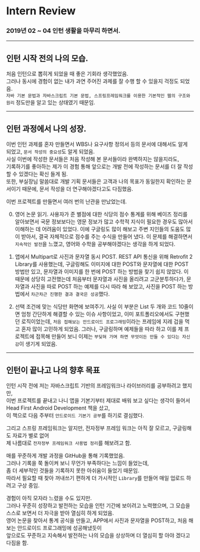 # **Intern Review**
### 2019년 02 ~ 04 인턴 생활을 마무리 하면서.

- - -
## **인턴 시작 전의 나의 모습.**

처음 인턴으로 뽑히게 되었을 때 좋은 기회라 생각했었음.  
그러나 동시에 경험이 없는 내가 과연 주어진 과제를 잘 수행 할 수 있을지 걱정도 되었음.  
`자바 기본 문법과 자바스크립트 기본 문법, 스프링프레임워크를 이용한 기본적인 웹의 구조와 원리` 정도만을 알고 있는 상태였기 때문임.  

- - -
## **인턴 과정에서 나의 성장.**

이번 인턴 과제를 혼자 만들면서 WBS나 요구사항 정의서 등의 문서에 대해서도 알게 되었고, `문서 작성의 중요성`도 알게 되었음.  
사실 이번에 작성한 문서들은 처음 작성해 본 문서들이라 완벽하지는 않을지라도,  
기록하기를 좋아하는 제가 이 경험 통해 앞으로는 개발 전에 작성하는 문서를 더 잘 작성 할 수 있겠다는 확신 들게 됨.  
또한, 부실장님 말씀대로 개발 기획 문서들은 고객과 나의 목표가 동일한지 확인하는 문서이기 때문에, 문서 작성을 더 연구해야겠다고도 다짐했음.  

이번 프로젝트를 만들면서 여러 번의 난관을 만났었는데.  

0. 영어 논문 읽기.
사용자가 준 별점에 대한 식당의 점수 통계를 위해 베이즈 정리를 알아보면서
국문 정보보다는 영문 정보가 많고 수학적 지식이 필요한 경우도 많아서 이해하는 데 어려움이 있었다.
이에 구글링도 많이 해보고 주변 지인들의 도움도 많이 받아서, 결국 자체적으로 점수를 주는 수식을 만들어 냈다.
이 문제를 해결하면서 `지속적인 발전`을 느꼈고, 영어와 수학을 공부해야겠다는 생각을 하게 되었다.

1. 앱에서 Multipart로 사진과 문자열 동시 POST.
REST API 통신을 위해 Retrofit 2 Library를 사용했는데,
구글링해도 이미지에 대한 POST와 문자열에 대한 POST 방법만 있고, 문자열과 이미지를 한 번에 POST 하는 방법을 찾기 쉽지 않았다.
이 때문에 상당히 고전했는데 처음부터 문자열과 사진을 올리려고 고군분투하다가,
문자열과 사진을 따로 POST 하는 예제를 다시 따라 해 보았고, 사진을 POST 하는 방법에서 `차근차근 진행한 결과 결국은 성공`했다.

2. 선택 조건에 맞는 식당만 화면에 보여주기.
사실 이 부분은 List 두 개와 코드 10줄이면 엄청 간단하게 해결할 수 있는 이슈 사항이었고,
이미 포트폴리오에서도 구현했던 로직이었는데, `처음 접해보는 안드로이드 프로그래밍`이라는 프레임에 지레 겁을 먹고 혼자 많이 고민하게 되었음.
그러나, 구글링하며 예제들을 따라 하고 이를 제 프로젝트에 접목해 만들어 보니 이제는
`부딪혀 가며 하면 무엇이든 만들 수 있다는 자신감`이 생기게 되었음.

- - -
## **인턴이 끝나고 나의 향후 목표**

인턴 시작 전에 저는 자바스크립트 기반의 프레임워크나 라이브러리를 공부하려고 했지만,  
이번 프로젝트를 끝내고 나니 앱을 기본기부터 제대로 배워 보고 싶다는 생각이 들어서 Head First Android Development 책을 샀고,  
이 책으로 다음 주부터 `안드로이드 기본기 공부`를 하기로 결심했다.  
  
그리고 스프링 프레임워크는 알지만, 전자정부 프레임 워크는 아직 잘 모르고, 구글링해도 자료가 별로 없어  
제 나름대로 `전자정부 프레임워크 사용법 정리`를 해보려고 함.  
  
매를 꾸준하게 개발 과정을 GitHub을 통해 기록했었음.  
그러나 기록을 쭉 돌이켜 보니 무언가 부족하다는 느낌이 들었는데,  
좀 더 세부적인 것들을 기록하지 못한 아쉬움이 들었기 때문임.  
따라서 필요할 때 찾아 꺼내쓰기 편하게 더 가시적인 `Library`를 만들어 매일 업로드 하려고 구상 중임.  
  
경험이 아직 모자라 느렸을 수도 있지만.  
그러나 꾸준히 성장하고 발전하는 모습을 인턴 기간에 보이려고 노력했으며, 그 모습을 스스로 보면서 더 자극을 받아 열심히 하게 되었음.  
영어 논문을 찾아서 통계 공식을 만들고, APP에서 사진과 문자열을 POST하고, 처음 해보는 안드로이드 프로그래밍에 성공해냈듯이  
앞으로도 꾸준하고 지속해서 발전하는 나의 모습을 상상하며 더 열심히 할 아야 겠다고 다짐을 함.  
